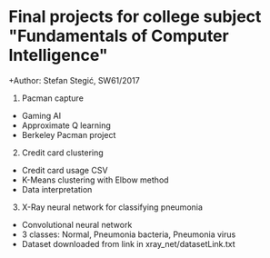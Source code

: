 # Final projects for college subject "Fundamentals of Computer Intelligence"
+Author: Stefan Stegić, SW61/2017

1. Pacman capture
- Gaming AI
- Approximate Q learning
- Berkeley Pacman project

2. Credit card clustering
- Credit card usage CSV
- K-Means clustering with Elbow method
- Data interpretation

3. X-Ray neural network for classifying pneumonia
- Convolutional neural network
- 3 classes: Normal, Pneumonia bacteria, Pneumonia virus
- Dataset downloaded from link in xray_net/datasetLink.txt
